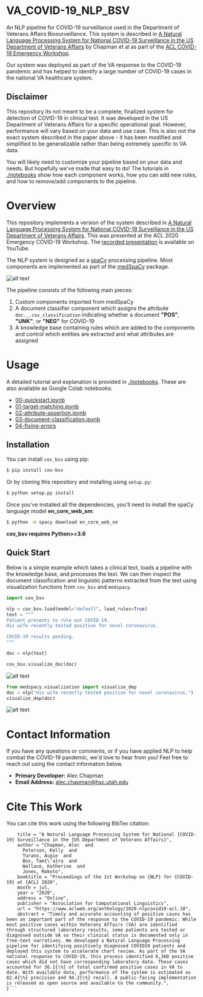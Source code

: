 # VA_COVID-19_NLP_BSV
An NLP pipeline for COVID-19 surveillance used in the Department of Veterans Affairs Biosurveillance.
This system is described in [A Natural Language Processing System for National COVID-19 Surveillance in the US Department of Veterans Affairs](https://www.aclweb.org/anthology/2020.nlpcovid19-acl.10/)
by Chapman et al as part of the [ACL COVID-19 Emergency Workshop](https://www.nlpcovid19workshop.org/).

Our system was deployed as part of the VA response to the COVID-19 pandemic and has helped to identify a large number
of COVID-19 cases in the national VA healthcare system.

## Disclaimer
This repository its not meant to be a complete, finalized system for detection of COVID-19 in clinical text.
It was developed in the US Department of Veterans Affairs for a specific operational goal. However, performance will vary 
based on your data and use case. This is also not the exact system described in the paper above - it has been modified and 
simplified to be generalizable rather than being extremely specific to VA data.
 
You will likely need to customize your pipeline based on your data and needs. But hopefully we've made that easy to do! 
The tutorials in [./notebooks](./notebooks) show how each component works, how you can add new rules, and how to remove/add
components to the pipeline.

# Overview
This repository implements a version of the system described in [A Natural Language Processing System for National COVID-19 Surveillance in the US Department of Veterans Affairs](https://aclanthology.org/2020.nlpcovid19-acl.10/).
This was presented at the ACL 2020 Emergency COVID-19 Workshop. The [recorded presentation](https://youtu.be/alBnBPtFEAw) is available on YouTube.

The NLP system is designed as a [spaCy](https://spacy.io/) processing pipeline. Most components are implemented as part of the
[medSpaCy](https://github.com/medspacy/medspacy) package. 

![alt text](./images/medspacy_logo.png "medSpaCy logo")

The pipeline consists of the following main pieces:
1. Custom components imported from medSpaCy
2. A document classifier component which assigns the attribute `doc._.cov_classification` indicating whether a document 
**"POS"**, **"UNK"**, or **"NEG"** for COVID-19
3. A knowledge base containing rules which are added to the components and control which entities are extracted and what
attributes are assigned

# Usage
A detailed tutorial and explanation is provided in [./notebooks](./notebooks). These are also available as Google Colab notebooks: 
- [00-quickstart.ipynb](https://colab.research.google.com/drive/1f1qvdxr8rzLII4kEKrVF0W2Fqe2emLy9?usp=sharing)
- [01-target-matching.ipynb](https://colab.research.google.com/drive/1DCZJNJwD7VWiyCOE2-ORq_k1J8ERNGrV?usp=sharing)
- [02-attribute-assertion.ipynb](https://colab.research.google.com/drive/1P7qUnB-k7B_JzcS1ZpwF_eVZjFnkcF52?usp=sharing)
- [03-document-classification.ipynb](https://colab.research.google.com/drive/1fzgMtbd58-A9F7eaHh_2mN4aYBCOPgTY?usp=sharing)
- [04-fixing-errors](https://colab.research.google.com/drive/1gRqZlWBfTLbotKvP71--e2NvZv8ydiPu?usp=sharing)

## Installation
You can install `cov_bsv` using pip:

```bash
$ pip install cov-bsv
```

Or by cloning this repository and installing using `setup.py`:
```bash
$ python setup.py install
```

Once you've installed all the dependencies, you'll need to install the spaCy language model **en_core_web_sm**:
```bash
$ python -m spacy download en_core_web_sm
```

**cov_bsv requires Python>=3.6**

## Quick Start
Below is a simple example which takes a clinical text, loads a pipeline with the knowledge base, and processes the text.
We can then inspect the document classification and linguistic patterns extracted from the text using visualization 
functions from `cov_bsv` and `medspacy`.
```python
import cov_bsv

nlp = cov_bsv.load(model="default", load_rules=True)
text = """
Patient presents to rule out COVID-19. 
His wife recently tested positive for novel coronavirus.​

COVID-19 results pending.​
"""

doc = nlp(text)

cov_bsv.visualize_doc(doc)
```
![alt text](./images/positive_document_visualization.png "Example of clinical text processed by medSpaCy")

```python
from medspacy.visualization import visualize_dep
doc = nlp("His wife recently tested positive for novel coronavirus.​")
visualize_dep(doc)
```
![alt text](./images/wife_dep_visualization.png "Example of clinical text processed by medSpaCy")

# Contact Information
If you have any questions or comments, or if you have applied NLP to help combat the COVID-19 pandemic,
we'd love to hear from you! Feel free to reach out using the contact information below.
- **Primary Developer:** Alec Chapman
- **Email Address:** alec.chapman@hsc.utah.edu

# Cite This Work
You can cite this work using the following BibTex citation:
```@inproceedings{chapman-etal-2020-natural,
    title = "A Natural Language Processing System for National {COVID-19} Surveillance in the {US Department of Veterans Affairs}",
    author = "Chapman, Alec  and
      Peterson, Kelly  and
      Turano, Augie  and
      Box, Tam{\'a}ra  and
      Wallace, Katherine  and
      Jones, Makoto",
    booktitle = "Proceedings of the 1st Workshop on {NLP} for {COVID-19} at {ACL} 2020",
    month = jul,
    year = "2020",
    address = "Online",
    publisher = "Association for Computational Linguistics",
    url = "https://www.aclweb.org/anthology/2020.nlpcovid19-acl.10",
    abstract = "Timely and accurate accounting of positive cases has been an important part of the response to the COVID-19 pandemic. While most positive cases within Veterans Affairs (VA) are identified through structured laboratory results, some patients are tested or diagnosed outside VA so their clinical status is documented only in free-text narratives. We developed a Natural Language Processing pipeline for identifying positively diagnosed COVID19 patients and deployed this system to accelerate chart review. As part of the VA national response to COVID-19, this process identified 6,360 positive cases which did not have corresponding laboratory data. These cases accounted for 36.1{\%} of total confirmed positive cases in VA to date. With available data, performance of the system is estimated as 82.4{\%} precision and 94.2{\%} recall. A public-facing implementation is released as open source and available to the community.",
}```
